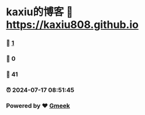 # kaxiu的博客 :link: https://kaxiu808.github.io 
### :page_facing_up: [1](https://kaxiu808.github.io/tag.html) 
### :speech_balloon: 0 
### :hibiscus: 41 
### :alarm_clock: 2024-07-17 08:51:45 
### Powered by :heart: [Gmeek](https://github.com/Meekdai/Gmeek)
